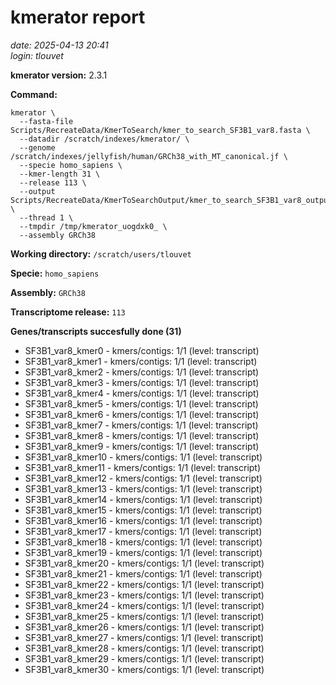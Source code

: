 # kmerator report
*date: 2025-04-13 20:41*  
*login: tlouvet*

**kmerator version:** 2.3.1

**Command:**

```
kmerator \
  --fasta-file Scripts/RecreateData/KmerToSearch/kmer_to_search_SF3B1_var8.fasta \
  --datadir /scratch/indexes/kmerator/ \
  --genome /scratch/indexes/jellyfish/human/GRCh38_with_MT_canonical.jf \
  --specie homo_sapiens \
  --kmer-length 31 \
  --release 113 \
  --output Scripts/RecreateData/KmerToSearchOutput/kmer_to_search_SF3B1_var8_output \
  --thread 1 \
  --tmpdir /tmp/kmerator_uogdxk0_ \
  --assembly GRCh38
```

**Working directory:** `/scratch/users/tlouvet`

**Specie:** `homo_sapiens`

**Assembly:** `GRCh38`

**Transcriptome release:** `113`

**Genes/transcripts succesfully done (31)**

- SF3B1_var8_kmer0 - kmers/contigs: 1/1 (level: transcript)
- SF3B1_var8_kmer1 - kmers/contigs: 1/1 (level: transcript)
- SF3B1_var8_kmer2 - kmers/contigs: 1/1 (level: transcript)
- SF3B1_var8_kmer3 - kmers/contigs: 1/1 (level: transcript)
- SF3B1_var8_kmer4 - kmers/contigs: 1/1 (level: transcript)
- SF3B1_var8_kmer5 - kmers/contigs: 1/1 (level: transcript)
- SF3B1_var8_kmer6 - kmers/contigs: 1/1 (level: transcript)
- SF3B1_var8_kmer7 - kmers/contigs: 1/1 (level: transcript)
- SF3B1_var8_kmer8 - kmers/contigs: 1/1 (level: transcript)
- SF3B1_var8_kmer9 - kmers/contigs: 1/1 (level: transcript)
- SF3B1_var8_kmer10 - kmers/contigs: 1/1 (level: transcript)
- SF3B1_var8_kmer11 - kmers/contigs: 1/1 (level: transcript)
- SF3B1_var8_kmer12 - kmers/contigs: 1/1 (level: transcript)
- SF3B1_var8_kmer13 - kmers/contigs: 1/1 (level: transcript)
- SF3B1_var8_kmer14 - kmers/contigs: 1/1 (level: transcript)
- SF3B1_var8_kmer15 - kmers/contigs: 1/1 (level: transcript)
- SF3B1_var8_kmer16 - kmers/contigs: 1/1 (level: transcript)
- SF3B1_var8_kmer17 - kmers/contigs: 1/1 (level: transcript)
- SF3B1_var8_kmer18 - kmers/contigs: 1/1 (level: transcript)
- SF3B1_var8_kmer19 - kmers/contigs: 1/1 (level: transcript)
- SF3B1_var8_kmer20 - kmers/contigs: 1/1 (level: transcript)
- SF3B1_var8_kmer21 - kmers/contigs: 1/1 (level: transcript)
- SF3B1_var8_kmer22 - kmers/contigs: 1/1 (level: transcript)
- SF3B1_var8_kmer23 - kmers/contigs: 1/1 (level: transcript)
- SF3B1_var8_kmer24 - kmers/contigs: 1/1 (level: transcript)
- SF3B1_var8_kmer25 - kmers/contigs: 1/1 (level: transcript)
- SF3B1_var8_kmer26 - kmers/contigs: 1/1 (level: transcript)
- SF3B1_var8_kmer27 - kmers/contigs: 1/1 (level: transcript)
- SF3B1_var8_kmer28 - kmers/contigs: 1/1 (level: transcript)
- SF3B1_var8_kmer29 - kmers/contigs: 1/1 (level: transcript)
- SF3B1_var8_kmer30 - kmers/contigs: 1/1 (level: transcript)
